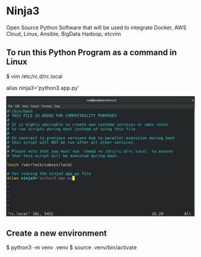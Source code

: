 # Ninja3
Open Source Python Software that will be used to integrate Docker, AWS Cloud, Linux, Ansible, BigData Hadoop, etcvim 

## To run this Python Program as a command in Linux
$ vim /etc/rc.d/rc.local

alias ninja3='python3 app.py'

![](images/ninja3.jpg)

## Create a new environment
$ python3 -m venv .venv
$ source .venv/bin/activate

